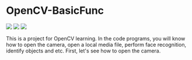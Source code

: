 # OpenCV-BasicFunc
![](https://img.shields.io/badge/Python-v3.7.6-2EA44F.svg)  ![](https://img.shields.io/badge/OpenCV_for_Python-v4.4.0-297DDC.svg)  ![](https://img.shields.io/badge/PyTorch-v10.2-EE4C2C.svg)

This is a project for OpenCV learning. In the code programs, you will know how to open the camera, open a local media file, perform face recognition, identify objects and etc.
First, let's see how to open the camera.
